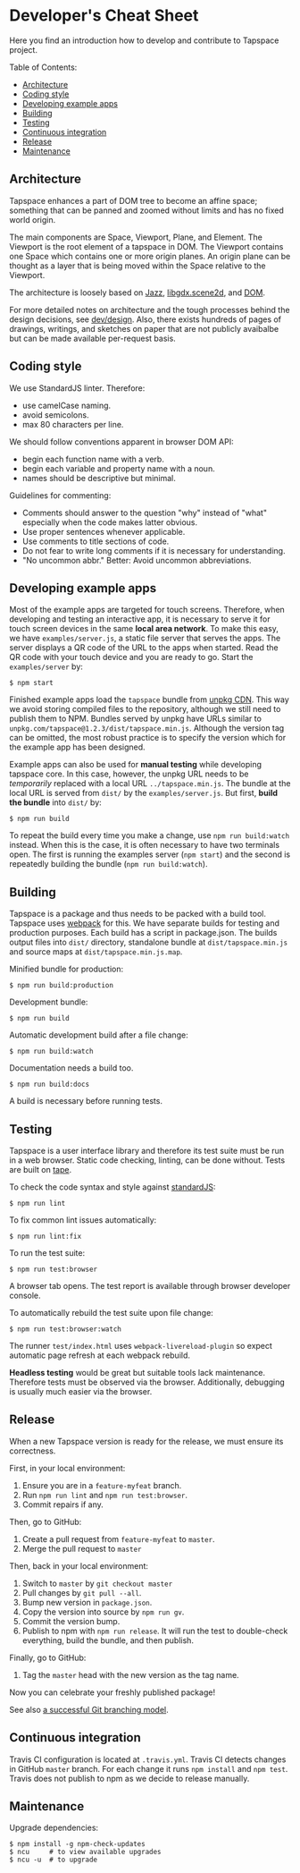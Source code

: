 # Developer's Cheat Sheet

Here you find an introduction how to develop and contribute to Tapspace project.

Table of Contents:
- [Architecture](#architecture)
- [Coding style](#coding-style)
- [Developing example apps](#developing-example-apps)
- [Building](#building)
- [Testing](#testing)
- [Continuous integration](#continuous-integration)
- [Release](#release)
- [Maintenance](#maintenance)


## Architecture

Tapspace enhances a part of DOM tree to become an affine space; something that can be panned and zoomed without limits and has no fixed world origin.

The main components are Space, Viewport, Plane, and Element. The Viewport is the root element of a tapspace in DOM. The Viewport contains one Space which contains one or more origin planes. An origin plane can be thought as a layer that is being moved within the Space relative to the Viewport.

The architecture is loosely based on [Jazz](http://www.cs.umd.edu/hcil/piccolo/learn/jazz/doc-1.3/), [libgdx.scene2d](https://github.com/libgdx/libgdx/wiki/Scene2d), and [DOM](https://developer.mozilla.org/en-US/docs/Web/API/Document_Object_Model).

For more detailed notes on architecture and the tough processes behind the design decisions, see [dev/design](./design.md). Also, there exists hundreds of pages of drawings, writings, and sketches on paper that are not publicly avaibalbe but can be made available per-request basis.


## Coding style

We use StandardJS linter. Therefore:
- use camelCase naming.
- avoid semicolons.
- max 80 characters per line.

We should follow conventions apparent in browser DOM API:
- begin each function name with a verb.
- begin each variable and property name with a noun.
- names should be descriptive but minimal.

Guidelines for commenting:
- Comments should answer to the question "why" instead of "what" especially when the code makes latter obvious.
- Use proper sentences whenever applicable.
- Use comments to title sections of code.
- Do not fear to write long comments if it is necessary for understanding.
- "No uncommon abbr." Better: Avoid uncommon abbreviations.


## Developing example apps

Most of the example apps are targeted for touch screens. Therefore, when developing and testing an interactive app, it is necessary to serve it for touch screen devices in the same **local area network**. To make this easy, we have `examples/server.js`, a static file server that serves the apps. The server displays a QR code of the URL to the apps when started. Read the QR code with your touch device and you are ready to go. Start the `examples/server` by:

    $ npm start

Finished example apps load the `tapspace` bundle from [unpkg CDN](https://unpkg.com/). This way we avoid storing compiled files to the repository, although we still need to publish them to NPM. Bundles served by unpkg have URLs similar to `unpkg.com/tapspace@1.2.3/dist/tapspace.min.js`. Although the version tag can be omitted, the most robust practice is to specify the version which for the example app has been designed.

Example apps can also be used for **manual testing** while developing tapspace core. In this case, however, the unpkg URL needs to be *temporarily* replaced with a local URL `../tapspace.min.js`. The bundle at the local URL is served from `dist/` by the `examples/server.js`. But first, **build the bundle** into `dist/` by:

    $ npm run build

To repeat the build every time you make a change, use `npm run build:watch` instead. When this is the case, it is often necessary to have two terminals open. The first is running the examples server (`npm start`) and the second is repeatedly building the bundle (`npm run build:watch`).


## Building

Tapspace is a package and thus needs to be packed with a build tool. Tapspace uses [webpack](https://webpack.js.org/) for this. We have separate builds for testing and production purposes. Each build has a script in package.json. The builds output files into `dist/` directory, standalone bundle at `dist/tapspace.min.js` and source maps at `dist/tapspace.min.js.map`.

Minified bundle for production:

    $ npm run build:production

Development bundle:

    $ npm run build

Automatic development build after a file change:

    $ npm run build:watch

Documentation needs a build too.

    $ npm run build:docs

A build is necessary before running tests.


## Testing

Tapspace is a user interface library and therefore its test suite must be run in a web browser. Static code checking, linting, can be done without. Tests are built on [tape](https://github.com/substack/tape).

To check the code syntax and style against [standardJS](https://standardjs.com/):

    $ npm run lint

To fix common lint issues automatically:

    $ npm run lint:fix

To run the test suite:

    $ npm run test:browser

A browser tab opens. The test report is available through browser developer console.

To automatically rebuild the test suite upon file change:

    $ npm run test:browser:watch

The runner `test/index.html` uses `webpack-livereload-plugin` so expect automatic page refresh at each webpack rebuild.

**Headless testing** would be great but suitable tools lack maintenance. Therefore
tests must be observed via the browser. Additionally, debugging is usually much easier via the browser.


## Release

When a new Tapspace version is ready for the release, we must ensure its correctness.

First, in your local environment:

1. Ensure you are in a `feature-myfeat` branch.
1. Run `npm run lint` and `npm run test:browser`.
1. Commit repairs if any.

Then, go to GitHub:

1. Create a pull request from `feature-myfeat` to `master`.
1. Merge the pull request to `master`

Then, back in your local environment:

1. Switch to `master` by `git checkout master`
1. Pull changes by `git pull --all`.
1. Bump new version in `package.json`.
1. Copy the version into source by `npm run gv`.
1. Commit the version bump.
1. Publish to npm with `npm run release`. It will run the test to double-check everything, build the bundle, and then publish.

Finally, go to GitHub:

1. Tag the `master` head with the new version as the tag name.

Now you can celebrate your freshly published package!

See also [a successful Git branching model](http://nvie.com/posts/a-successful-git-branching-model/).


## Continuous integration

Travis CI configuration is located at `.travis.yml`. Travis CI detects changes in GitHub `master` branch. For each change it runs `npm install` and `npm test`. Travis does not publish to npm as we decide to release manually.


## Maintenance

Upgrade dependencies:

    $ npm install -g npm-check-updates
    $ ncu     # to view available upgrades
    $ ncu -u  # to upgrade
